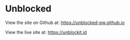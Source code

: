 # Unblocked

View the site on Github at: https://unblocked-pw.github.io

View the live site at: https://unblockit.id

